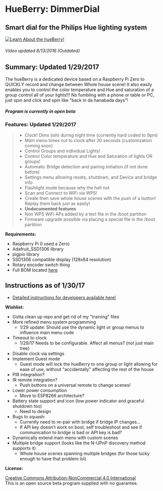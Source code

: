 HueBerry: DimmerDial
=============
## Smart dial for the Philips Hue lighting system 

[![Learn About the hueBerry!](http://i.imgur.com/zl9XxJq.jpg)](https://youtu.be/YTvbsL82ZcM?t=1m3s "hueBerry is awesome!")

###### Video updated 8/13/2016 *(Outdated)* 


## Summary: Updated 1/29/2017
The hueBerry is a dedicated device based on a Raspberry Pi Zero to QUICKLY record and change between Whole house scene! It also easily enables you to control the color temperature and Hue and saturation of a group control all of your lights!!! No fumbling with a phone or table or PC, just spin and click and spin like "back in da hanabada days"! 
##### Program is currently in open beta


### Features: Updated 1/29/2017

>  * Clock! Dims (ish) during night time (currently hard coded to 9pm) 
>  * Main menu times out to clock after 30 seconds (customization coming soon)
>  * Control Groups and individual Lights! 
>  * Control Color temperature and Hue and Saturation of lights OR groups! 
>  * Automatic Bridge detection and pairing initiation (if not done before)
>  * Settings menu allowing resets, shutdown, and Device and bridge info
>  * Flashlight mode because why the hell not
>  * Scan and Connect to WiFi via WPS! 
>  * Create then save whole house scenes with the push of a button! Replay them back just as easily!
>  * **Undocumented features**
>   * Non WPS WiFi APs added by a text file in the /boot partition
>   * Firmware upgrade possible via placing a special file in the /boot partition


**Requirements:**

  * Raspberry Pi (I used a Zero)
  * Adafruit_SSD1306 library
  * pigpio library
  * SSD1306 compatible display (128x64 resolution)
  * Rotary encoder switch thing 
  * Full BOM located [here](https://docs.google.com/spreadsheets/d/18q5wE9IcbJ1D823ktt4ZN7Fp1JHZutR4hCld2env4vI/edit?usp=sharing)
	
## Instructions as of 1/30/17

  * [Detailed instructions for developers available here!](https://github.com/fiveseven808/HueBerry_SmartSwitch/blob/dev/Dev_setup.md) 	
		
		  	 
**Wishlist:**

  * Gotta clean up repo and get rid of my "training" files
  * More refined menu system programming
    * 1/29 update: Should use the dynamic light or group menus to influence main menu code
  * Timeout to clock
    * 1/29/17 Needs to be configurable. Affect all menus? (not just main tree) 
  * Disable clock via settings
  * Implement Guest mode
    * Guest mode will lock the hueBerry to one group or light allowing for ease of use, without "accidentally" affecting the rest of the house
  * PIR integration?
  * IR remote integration? 
    * Push buttons on a universal remote to change scenes!
  * Lower power consumption
    * Move to ESP8266 architecture?
  * Battery state support and icon (low power indicator and graceful shutdown too)
    * Need to design
  * Bugs to squash:
    * Currently need to re-pair with bridge if bridge IP changes... 
    * If API key doesn't work on boot, self troubleshoot and see if communication to bridge is bad or API key is bad? 
  * Dynamically extend main menu with custom scenes 
  * Multiple bridge support (looks like the N-UPnP discovery method supports it)
    * Whole house scenes spanning multiple bridges (for those lucky enough to have that problem lol)	
	
	
**License:** 

[Creative Commons Attribution-NonCommercial 4.0 International ](https://creativecommons.org/licenses/by-nc/4.0/)  
This is an open source beta program supplied with no guarantee.